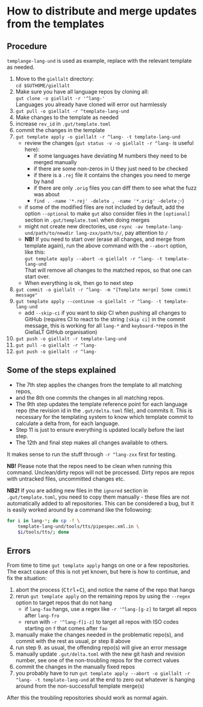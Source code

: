 # How to distribute and merge updates from the templates

## Procedure

`templange-lang-und` is used as example, replace with the relevant template as needed.

1. Move to the `giellalt` directory: \
   `cd $GUTHOME/giellalt`
1. Make sure you have all language repos by cloning all: \
   `gut clone -o giellalt -r '^lang-'` \
   Languages you already have cloned will error out harmlessly
1. `gut pull -o giellalt -r ^template-lang-und`
1. Make changes to the template as needed
1. increase `rev_id` in `.gut/template.toml`
1. commit the changes in the template
1. `gut template apply -o giellalt -r ^lang- -t template-lang-und`
   - review the changes (`gut status -v -o giellalt -r ^lang-` is useful here):
     - if some languages have deviating M numbers they need to be merged manually
     - if there are some non-zeros in U they just need to be checked
     - if there is a `.rej` file it contains the changes you need to merge by hand
     - if there are only `.orig` files you can diff them to see what the fuzz was about
     - `find . -name '*.rej' -delete , -name '*.orig' -delete` ;-)
   - if some of the modified files are not included by default, add the option `--optional` to make `gut` also consider files in the `[optional]` section in `.gut/template.toml` when doing merges
   - might not create new directories, use `rsync -av template-lang-und/path/to/newdir lang-zxx/path/to/`, pay attention to `/`
   - **NB!** If you need to start over (erase all changes, and merge from template again),
     run the above command with the `--abort` option, like this: \
     `gut template apply --abort -o giellalt -r ^lang- -t template-lang-und` \
     That will remove all changes to the matched repos, so that one can start over.
   - When everything is ok, then go to next step
1. `gut commit -o giellalt -r ^lang- -m "[Template merge] Some commit message"`
1. `gut template apply --continue -o giellalt -r ^lang- -t template-lang-und`
   - add `--skip-ci` if you want to skip CI when pushing all changes to GitHub (requires CI to react to the string `[skip ci]` in the commit message, this is working for all `lang-*` and `keyboard-*`repos in the GiellaLT GitHub organisation)
1. `gut push -o giellalt -r template-lang-und`
1. `gut pull -o giellalt -r ^lang-`
1. `gut push -o giellalt -r ^lang-`

## Some of the steps explained

- The 7th step applies the changes from the template to all matching repos,
- and the 8th one commits the changes in all matching repos.
- The 9th step updates the template reference point for each
  language repo (the revision id in the `.gut/delta.toml` file), and commits it.
  This is necessary for the templating system to know which template
  commit to calculate a delta from, for each language.
- Step 11 is just to ensure everything is updated locally before the last step.
- The 12th and final step makes all changes available to others.

It makes sense to run the stuff through `-r ^lang-zxx` first for testing.

**NB!** Please note that the repos need to be clean when running this command. Unclean/dirty repos will not be processed. Dirty repos are repos with untracked files, uncommitted changes etc.

**NB2!** If you are adding new files in the `ignored` section in `.gut/template.toml`, you need to copy them manually - these files are not automatically added to all repositories. This can be considered a bug, but it is easily worked around by a command like the followoing:

```sh
for i in lang-*; do cp -f \
    template-lang-und/tools/tts/pipespec.xml.in \
    $i/tools/tts/; done
```

## Errors

From time to time `gut template apply` hangs on one or a few repositories. The exact cause of this is not yet known, but here is how to continue, and fix the situation:

1. abort the process (<kbd>Ctrl</kbd>+<kbd>C</kbd>), and notice the name of the repo that hangs
1. rerun `gut template apply` on the remaining repos by using the `--regex` option to target repos that do not hang
   - if `lang-fao` hangs, use a regex like `-r '^lang-[g-z]` to target all repos after `lang-fro`
   - rerun with `-r '^lang-f[i-z]` to target all repos with ISO codes starting on `f` that comes after `fao`
1. manually make the changes needed in the problematic repo(s), and commit with the rest as usual, pr step 8 above
1. run step 9. as usual, the offending repo(s) will give an error message
1. manually update `.gut/delta.toml` with the new git hash and revision number, see one of the non-troubling repos for the correct values
1. commit the changes in the manually fixed repos
1. you probably have to run `gut template apply --abort -o giellalt -r ^lang- -t template-lang-und` at the end to zero out whatever is hanging around from the non-successfull template merge(s)

After this the troubling repositories should work as normal again.
